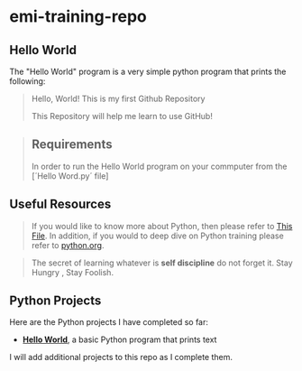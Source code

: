 # emi-training-repo

## Hello World

The "Hello World" program is a very simple python program that prints the following: 

> Hello, World!
> This is my first Github Repository
>
> This Repository will help me learn to use GitHub!

> ## Requirements
>
> In order to run the Hello World program on your commputer from the [´Hello Word.py´ file] 

## Useful Resources

> If you would like to know more about Python, then please refer to [This File](my_first_repo/python_coding_resources.md). In addition, if you would to deep dive on Python training please refer to [python.org](https://www.python.org/).

> The secret of learning whatever is **self discipline** do not forget it. Stay Hungry , Stay Foolish. 

## Python Projects
Here are the Python projects I have completed so far:

* **[Hello World](my-first-repo/hello_world)**, a basic Python program that prints text

I will add additional projects to this repo as I complete them.
